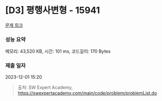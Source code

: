 # [D3] 평행사변형 - 15941 

[문제 링크](https://swexpertacademy.com/main/code/problem/problemDetail.do?contestProbId=AYVgOZEKOpcDFAQK) 

### 성능 요약

메모리: 43,520 KB, 시간: 101 ms, 코드길이: 170 Bytes

### 제출 일자

2023-12-01 15:20



> 출처: SW Expert Academy, https://swexpertacademy.com/main/code/problem/problemList.do